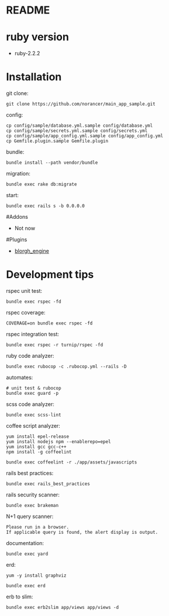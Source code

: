 README
==========

# ruby version

* ruby-2.2.2

# Installation

git clone:

    git clone https://github.com/norancer/main_app_sample.git

config:

    cp config/sample/database.yml.sample config/database.yml
    cp config/sample/secrets.yml.sample config/secrets.yml
    cp config/sample/app_config.yml.sample config/app_config.yml
    cp Gemfile.plugin.sample Gemfile.plugin

bundle:

    bundle install --path vendor/bundle

migration:

    bundle exec rake db:migrate

start:

    bundle exec rails s -b 0.0.0.0

#Addons

* Not now

#Plugins

* [blorgh_engine](https://github.com/norancer/blorgh_engine)


# Development tips

rspec unit test:

    bundle exec rspec -fd

rspec coverage:

    COVERAGE=on bundle exec rspec -fd

rspec integration test:

    bundle exec rspec -r turnip/rspec -fd

ruby code analyzer:

    bundle exec rubocop -c .rubocop.yml --rails -D

automates:

    # unit test & rubocop
    bundle exec guard -p

scss code analyzer:

    bundle exec scss-lint

coffee script analyzer:

    yum install epel-release
    yum install nodejs npm --enablerepo=epel
    yum install gcc gcc-c++
    npm install -g coffeelint

    bundle exec coffeelint -r ./app/assets/javascripts

rails best practices:

    bundle exec rails_best_practices

rails security scanner:

    bundle exec brakeman

N+1 query scanner:

    Please run in a browser.  
    If applicable query is found, the alert display is output.

documentation:

    bundle exec yard

erd:

    yum -y install graphviz

    bundle exec erd

erb to slim:

    bundle exec erb2slim app/views app/views -d
